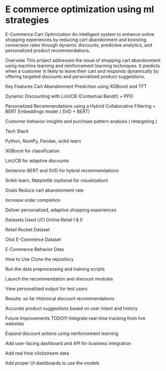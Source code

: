 # E commerce optimization using ml strategies 

E-Commerce Cart Optimization
An intelligent system to enhance online shopping experiences by reducing cart abandonment and boosting conversion rates through dynamic discounts, predictive analytics, and personalized product recommendations.

Overview
This project addresses the issue of shopping cart abandonment using machine learning and reinforcement learning techniques. It predicts when a customer is likely to leave their cart and responds dynamically by offering targeted discounts and personalized product suggestions.

Key Features
Cart Abandonment Prediction using XGBoost and TFT

Dynamic Discounting with LinUCB (Contextual Bandit) + PPO

Personalized Recommendations using a Hybrid Collaborative Filtering + BERT Embeddings model ( SVD + BERT)

Customer behavior insights and purchase pattern analysis ( retargeting )

Tech Stack

Python, NumPy, Pandas, scikit learn

XGBoost for classification

LinUCB for adaptive discounts

Sentence-BERT and SVD for hybrid recommendations

Scikit-learn, Matplotlib (optional for visualization)

Goals
Reduce cart abandonment rate

Increase order completion

Deliver personalized, adaptive shopping experiences

Datasets Used
UCI Online Retail I & II

Retail Rocket Dataset

Olist E-Commerce Dataset

E-Commerce Behavior Data

How to Use
Clone the repository

Run the data preprocessing and training scripts

Launch the recommendation and discount modules

View personalized output for test users

Results: so far
Histroical discount recommendations 

Accurate product suggestions based on user intent and history

Future Improvements TODO!!!
Integrate real-time tracking from live websites

Expand discount actions using reinforcement learning 

Add user-facing dashboard and API for business integration
 
Add real time clickstream data

Add proper UI dashboards to use the models 